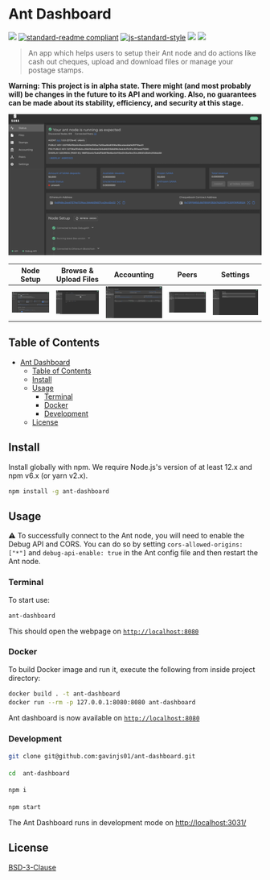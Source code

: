 # Ant Dashboard

[![](https://img.shields.io/badge/made%20by-EtherSana-blue.svg?style=flat-square)](https://www.ethsana.org/)
[![standard-readme compliant](https://img.shields.io/badge/standard--readme-OK-brightgreen.svg?style=flat-square)](https://github.com/RichardLitt/standard-readme)
[![js-standard-style](https://img.shields.io/badge/code%20style-standard-brightgreen.svg?style=flat-square)](https://github.com/feross/standard)
![](https://img.shields.io/badge/npm-%3E%3D6.0.0-orange.svg?style=flat-square)
![](https://img.shields.io/badge/Node.js-%3E%3D10.0.0-orange.svg?style=flat-square)

> An app which helps users to setup their Ant node and do actions like cash out cheques, upload and download files or manage your postage stamps.

**Warning: This project is in alpha state. There might (and most probably will) be changes in the future to its API and working. Also, no guarantees can be made about its stability, efficiency, and security at this stage.**

![Status page](/ui_samples/status.png)

| Node Setup | Browse & Upload Files | Accounting | Peers | Settings |
|-------|---------|-------|----------|------|
| ![Setup](/ui_samples/node_setup.png) | ![Files](/ui_samples/file_upload.png) | ![Accounting](/ui_samples/accounting.png) | ![Peers](/ui_samples/peers.png) | ![Settings](/ui_samples/settings.png) |

## Table of Contents

- [Ant Dashboard](#ant-dashboard)
  - [Table of Contents](#table-of-contents)
  - [Install](#install)
  - [Usage](#usage)
    - [Terminal](#terminal)
    - [Docker](#docker)
    - [Development](#development)
  - [License](#license)

## Install

Install globally with npm. We require Node.js's version of at least 12.x and npm v6.x (or yarn v2.x).

```sh
npm install -g ant-dashboard
```

## Usage

:warning: To successfully connect to the Ant node, you will need to enable the Debug API and CORS. You can do so by setting `cors-allowed-origins: ["*"]` and `debug-api-enable: true` in the Ant config file and then restart the Ant node.

### Terminal

To start use:
```sh
ant-dashboard
```

This should open the webpage on [`http://localhost:8080`](http://localhost:8080)

### Docker

To build Docker image and run it, execute the following from inside project directory:

```sh
docker build . -t ant-dashboard
docker run --rm -p 127.0.0.1:8080:8080 ant-dashboard
```

Ant dashboard is now available on [`http://localhost:8080`](http://localhost:8080)

### Development

```sh
git clone git@github.com:gavinjs01/ant-dashboard.git

cd  ant-dashboard

npm i

npm start
```

The Ant Dashboard runs in development mode on [http://localhost:3031/](http://localhost:3031/)

## License

[BSD-3-Clause](./LICENSE)
